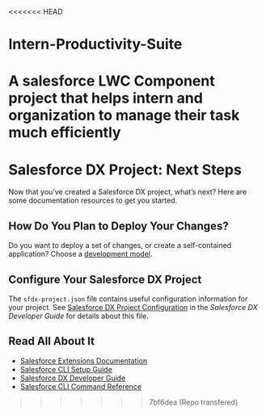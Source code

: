 <<<<<<< HEAD
# Intern-Productivity-Suite
A salesforce LWC Component project that helps intern and organization to manage their task much efficiently
=======
# Salesforce DX Project: Next Steps

Now that you’ve created a Salesforce DX project, what’s next? Here are some documentation resources to get you started.

## How Do You Plan to Deploy Your Changes?

Do you want to deploy a set of changes, or create a self-contained application? Choose a [development model](https://developer.salesforce.com/tools/vscode/en/user-guide/development-models).

## Configure Your Salesforce DX Project

The `sfdx-project.json` file contains useful configuration information for your project. See [Salesforce DX Project Configuration](https://developer.salesforce.com/docs/atlas.en-us.sfdx_dev.meta/sfdx_dev/sfdx_dev_ws_config.htm) in the _Salesforce DX Developer Guide_ for details about this file.

## Read All About It

- [Salesforce Extensions Documentation](https://developer.salesforce.com/tools/vscode/)
- [Salesforce CLI Setup Guide](https://developer.salesforce.com/docs/atlas.en-us.sfdx_setup.meta/sfdx_setup/sfdx_setup_intro.htm)
- [Salesforce DX Developer Guide](https://developer.salesforce.com/docs/atlas.en-us.sfdx_dev.meta/sfdx_dev/sfdx_dev_intro.htm)
- [Salesforce CLI Command Reference](https://developer.salesforce.com/docs/atlas.en-us.sfdx_cli_reference.meta/sfdx_cli_reference/cli_reference.htm)
>>>>>>> 7bf6dea (Repo transfered)
